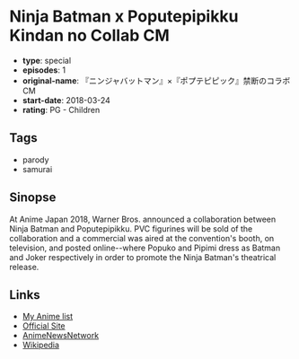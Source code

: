 # Ninja Batman x Poputepipikku Kindan no Collab CM

-   **type**: special
-   **episodes**: 1
-   **original-name**: 『ニンジャバットマン』×『ポプテピピック』禁断のコラボ CM
-   **start-date**: 2018-03-24
-   **rating**: PG - Children

## Tags

-   parody
-   samurai

## Sinopse

At Anime Japan 2018, Warner Bros. announced a collaboration between Ninja Batman and Poputepipikku. PVC figurines will be sold of the collaboration and a commercial was aired at the convention's booth, on television, and posted online--where Popuko and Pipimi dress as Batman and Joker respectively in order to promote the Ninja Batman's theatrical release.

## Links

-   [My Anime list](https://myanimelist.net/anime/37622/Ninja_Batman_x_Poputepipikku_Kindan_no_Collab_CM)
-   [Official Site](http://wwws.warnerbros.co.jp/batman-ninja/)
-   [AnimeNewsNetwork](http://www.animenewsnetwork.com/encyclopedia/anime.php?id=20384)
-   [Wikipedia](https://ja.wikipedia.org/wiki/%E3%83%8B%E3%83%B3%E3%82%B8%E3%83%A3%E3%83%90%E3%83%83%E3%83%88%E3%83%9E%E3%83%B3)
